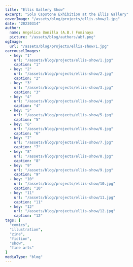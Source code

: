 ```yaml
---
title: "Ellis Gallery Show"
excerpt: "Solo Capstone Exhibition at the Ellis Gallery"
coverImage: "/assets/blog/projects/ellis-show/1.jpg"
date: "20230314"
author:
  name: Angelica Bonilla (A.B.) Fominaya
  picture: "/assets/blog/authors/abf.png"
ogImage:
  url: "/assets/blog/projects/ellis-show/1.jpg"
carrouselImages:
  - key: "1"
    url: "/assets/blog/projects/ellis-show/1.jpg"
    caption: "1"
  - key: "2"
    url: "/assets/blog/projects/ellis-show/2.jpg"
    caption: "2"
  - key: "3"
    url: "/assets/blog/projects/ellis-show/3.jpg"
    caption: "3"
  - key: "4"
    url: "/assets/blog/projects/ellis-show/4.jpg"
    caption: "4"
  - key: "5"
    url: "/assets/blog/projects/ellis-show/5.jpg"
    caption: "5"
  - key: "6"
    url: "/assets/blog/projects/ellis-show/6.jpg"
    caption: "6"
  - key: "7"
    url: "/assets/blog/projects/ellis-show/7.jpg"
    caption: "7"
  - key: "8"
    url: "/assets/blog/projects/ellis-show/8.jpg"
    caption: "8"
  - key: "9"
    url: "/assets/blog/projects/ellis-show/9.jpg"
    caption: "9"
  - key: "10"
    url: "/assets/blog/projects/ellis-show/10.jpg"
    caption: "10"
  - key: "11"
    url: "/assets/blog/projects/ellis-show/11.jpg"
    caption: "11"
  - key: "12"
    url: "/assets/blog/projects/ellis-show/12.jpg"
    caption: "12"
tags: [
  "comics",
  "illustration",
  "zine",
  "fiction",
  "show",
  "fine arts"
]
mediaType: "blog"
---
```

